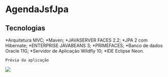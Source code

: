 # AgendaJsfJpa

## Tecnologias

*Arquitetura MVC;
*Maven;
*JAVASERVER FACES 2.2; 
*JPA 2 com Hibernate; 
*ENTERPRISE JAVABEANS 3;
*PRIMEFACES; 
*Banco de dados Oracle 11G;
*Servidor de Aplicação Wildfly 10; 
*IDE Eclipse Neon.

```
Prévia da aplicação
```
![](https://github.com/marcosabreu39/Agenda_JavaserverFaces2.2_JPA2_Oracle11g/blob/master/src/main/webapp/resources/images/AgendaJsfJpa.gif)
